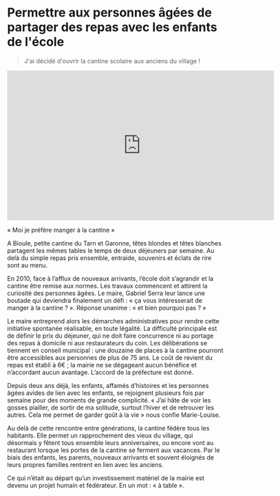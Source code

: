 # Permettre aux personnes âgées de partager des repas avec les enfants de l'école

> J'ai décidé d'ouvrir la cantine scolaire aux anciens du village !

<iframe src="https://player.vimeo.com/video/119855672" width="620" height="348" frameborder="0" webkitallowfullscreen mozallowfullscreen allowfullscreen></iframe>

« Moi je préfère manger à la cantine »

A Bioule, petite cantine du Tarn et Garonne, têtes blondes et têtes blanches partagent les mêmes tables le temps de deux déjeuners par semaine. Au delà du simple repas pris ensemble, entraide, souvenirs et éclats de rire sont au menu.

En 2010, face à l’afflux de nouveaux arrivants, l’école doit s’agrandir et la cantine être remise aux normes. Les travaux commencent et attirent la curiosité des personnes âgées. Le maire, Gabriel Serra leur lance une boutade qui deviendra finalement un défi : « ça vous intéresserait de manger à la cantine ? ». Réponse unanime : « et bien pourquoi pas ? »

Le maire entreprend alors les démarches administratives pour rendre cette initiative spontanée réalisable, en toute légalité.  La difficulté principale est de définir le prix du déjeuner, qui ne doit faire concurrence ni au portage des repas à domicile ni aux restaurateurs du coin. Les délibérations se tiennent en conseil municipal : une douzaine de places à la cantine pourront être accessibles aux personnes de plus de 75 ans. Le coût de revient du repas est établi à 6€ ; la mairie ne se dégageant aucun bénéfice et n’accordant aucun avantage. L’accord de la préfecture est donné.

Depuis deux ans déjà, les enfants, affamés d’histoires et les personnes âgées avides de lien avec les enfants, se rejoignent plusieurs fois par semaine pour des moments de grande complicité.  « J’ai hâte de voir les gosses piailler, de sortir de ma solitude, surtout l’hiver et de retrouver les autres. Cela me permet de garder goût à la vie » nous confie Marie-Louise.

Au delà de cette rencontre entre générations, la cantine fédère tous les habitants. Elle permet un rapprochement des vieux du village, qui désormais y fêtent tous ensemble leurs anniversaires, ou encore vont au restaurant lorsque les portes de la cantine se ferment aux vacances. Par le biais des enfants, les parents, nouveaux arrivants et souvent éloignés de leurs propres familles rentrent en lien avec les anciens.

Ce qui n’était au départ qu’un investissement matériel de la mairie est devenu un projet humain et fédérateur.  En un mot : « à table ».
